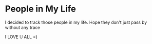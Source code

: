 
People in My Life
=================

I decided to track those people in my life. Hope they don't just pass
by without any trace

I LOVE U ALL =)
